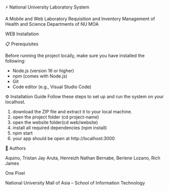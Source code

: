 ⚡ National University Laboratory System

A Mobile and Web Laboratory Requisition and Inventory Management
of Health and Science Departments of NU MOA 

WEB Installation

📋 Prerequisites

Before running the project locally, make sure you have installed the following:
- Node.js
 (version 16 or higher)
- npm
 (comes with Node.js)
- Git
- Code editor (e.g., Visual Studio Code)

⚙️ Installation Guide
Follow these steps to set up and run the system on your localhost.
1. download the ZIP file and extract it to your local machine.
2. open the project folder (cd project-name)
3. open the website folder(cd web/website)
4. install all required dependencies (npm install)
5. npm start
6. your app should be open at http://localhost:3000

👥 Authors

Aquino, Tristan Jay
Aruta, Henreizh Nathan
Bernabe, Berlene
Lozano, Rich James 

One Pixel

National University Mall of Asia – School of Information Technology
